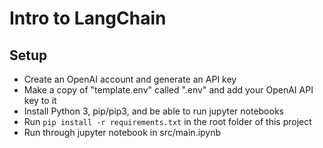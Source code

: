 # Intro to LangChain

## Setup
- Create an OpenAI account and generate an API key
- Make a copy of "template.env" called ".env" and add your OpenAI API key to it
- Install Python 3, pip/pip3, and be able to run jupyter notebooks
- Run `pip install -r requirements.txt` in the root folder of this project
- Run through jupyter notebook in src/main.ipynb